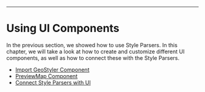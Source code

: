
---

# <a name="ui-components-readme"></a>Using UI Components

In the previous section, we showed how to use Style Parsers. In this chapter, we will take a look at how to create and customize
different UI components, as well as how to connect these with the Style Parsers.

- [Import GeoStyler Component](#import-geostyler-component)
- [PreviewMap Component](#previewmap-component)
- [Connect Style Parsers with UI](#connect-style-parsers-with-ui)
